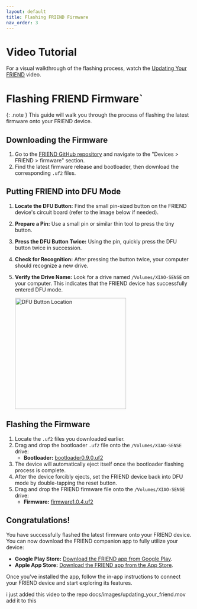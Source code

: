 ```yaml
---
layout: default
title: Flashing FRIEND Firmware
nav_order: 3
---
```

# Video Tutorial
For a visual walkthrough of the flashing process, watch the [Updating Your FRIEND](https://github.com/ebowwa/omi/blob/firmware-flashing-readme/docs/images/updating_your_friend.mov) video.

# Flashing FRIEND Firmware`   

{: .note }
This guide will walk you through the process of flashing the latest firmware onto your FRIEND device.

## Downloading the Firmware

1. Go to the [FRIEND GitHub repository](https://github.com/BasedHardware/Omi) and navigate to the "Devices > FRIEND > firmware" section.
2. Find the latest firmware release and bootloader, then download the corresponding `.uf2` files.

## Putting FRIEND into DFU Mode

1. **Locate the DFU Button:** Find the small pin-sized button on the FRIEND device's circuit board (refer to the image below if needed).
2. **Prepare a Pin:** Use a small pin or similar thin tool to press the tiny button.
3. **Press the DFU Button Twice:** Using the pin, quickly press the DFU button twice in succession.
4. **Check for Recognition:** After pressing the button twice, your computer should recognize a new drive.
5. **Verify the Drive Name:** Look for a drive named `/Volumes/XIAO-SENSE` on your computer. This indicates that the FRIEND device has successfully entered DFU mode.

   <img src="/images/dfu_dev_kit_reset_button.png" alt="DFU Button Location" width="300">

## Flashing the Firmware

1. Locate the `.uf2` files you downloaded earlier.
2. Drag and drop the bootloader `.uf2` file onto the `/Volumes/XIAO-SENSE` drive:
   - **Bootloader:** [bootloader0.9.0.uf2](https://github.com/ebowwa/omi/blob/firmware-flashing-readme/devices/Friend/firmware/bootloader/bootloader0.9.0.uf2)
3. The device will automatically eject itself once the bootloader flashing process is complete.
4. After the device forcibly ejects, set the FRIEND device back into DFU mode by double-tapping the reset button.
5. Drag and drop the FRIEND firmware file onto the `/Volumes/XIAO-SENSE` drive:
   - **Firmware:** [firmware1.0.4.uf2](https://github.com/ebowwa/omi/blob/firmware-flashing-readme/devices/Friend/firmware/firmware1.0.4.uf2)

## Congratulations!

You have successfully flashed the latest firmware onto your FRIEND device. You can now download the FRIEND companion app to fully utilize your device:

- **Google Play Store:** [Download the FRIEND app from Google Play](https://play.google.com/store/apps/details?id=com.friend.ios).
- **Apple App Store:** [Download the FRIEND app from the App Store](https://apps.apple.com/us/app/friend-ai-wearable/id6502156163).

Once you've installed the app, follow the in-app instructions to connect your FRIEND device and start exploring its features.

i just added this video to the repo docs/images/updating_your_friend.mov add it to this